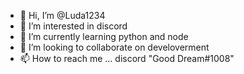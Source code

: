 - 👋 Hi, I’m @Luda1234
- 👀 I’m interested in discord
- 🌱 I’m currently learning python and node
- 💞️ I’m looking to collaborate on develoverment
- 📫 How to reach me ... discord "Good Dream#1008"

<!---
Luda1234/Luda1234 is a ✨ special ✨ repository because its `README.md` (this file) appears on your GitHub profile.
You can click the Preview link to take a look at your changes.
--->
